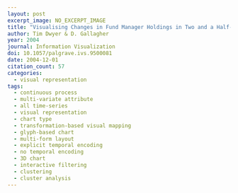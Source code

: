 ```yaml
---
layout: post
excerpt_image: NO_EXCERPT_IMAGE
title: "Visualising Changes in Fund Manager Holdings in Two and a Half-Dimensions"
author: Tim Dwyer & D. Gallagher
year: 2004
journal: Information Visualization
doi: 10.1057/palgrave.ivs.9500081
date: 2004-12-01
citation_count: 57
categories:
  - visual representation
tags:
  - continuous process
  - multi-variate attribute
  - all time-series
  - visual representation
  - chart type
  - transformation-based visual mapping
  - glyph-based chart
  - multi-form layout
  - explicit temporal encoding
  - no temporal encoding
  - 3D chart
  - interactive filtering
  - clustering
  - cluster analysis
---
```

